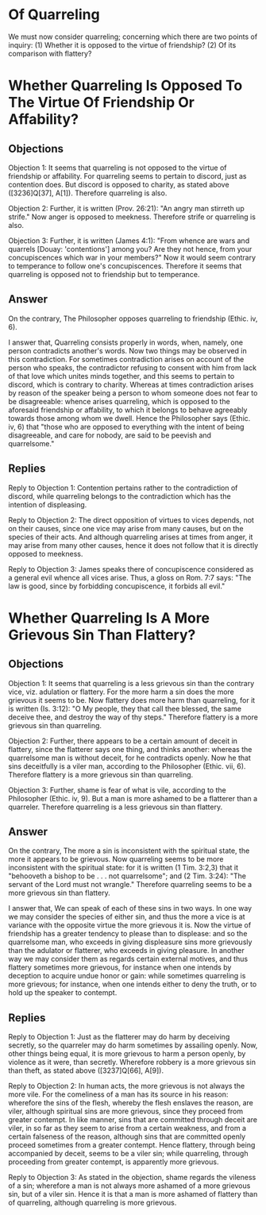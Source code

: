 # Of Quarreling

We must now consider quarreling; concerning which there are two points of inquiry:
(1) Whether it is opposed to the virtue of friendship?
(2) Of its comparison with flattery?
# Whether Quarreling Is Opposed To The Virtue Of Friendship Or Affability?

## Objections

Objection 1: It seems that quarreling is not opposed to the virtue of friendship or affability. For quarreling seems to pertain to discord, just as contention does. But discord is opposed to charity, as stated above ([3236]Q[37], A[1]). Therefore quarreling is also.

Objection 2: Further, it is written (Prov. 26:21): "An angry man stirreth up strife." Now anger is opposed to meekness. Therefore strife or quarreling is also.

Objection 3: Further, it is written (James 4:1): "From whence are wars and quarrels [Douay: 'contentions'] among you? Are they not hence, from your concupiscences which war in your members?" Now it would seem contrary to temperance to follow one's concupiscences. Therefore it seems that quarreling is opposed not to friendship but to temperance.

## Answer

On the contrary, The Philosopher opposes quarreling to friendship (Ethic. iv, 6).

I answer that, Quarreling consists properly in words, when, namely, one person contradicts another's words. Now two things may be observed in this contradiction. For sometimes contradiction arises on account of the person who speaks, the contradictor refusing to consent with him from lack of that love which unites minds together, and this seems to pertain to discord, which is contrary to charity. Whereas at times contradiction arises by reason of the speaker being a person to whom someone does not fear to be disagreeable: whence arises quarreling, which is opposed to the aforesaid friendship or affability, to which it belongs to behave agreeably towards those among whom we dwell. Hence the Philosopher says (Ethic. iv, 6) that "those who are opposed to everything with the intent of being disagreeable, and care for nobody, are said to be peevish and quarrelsome."

## Replies

Reply to Objection 1: Contention pertains rather to the contradiction of discord, while quarreling belongs to the contradiction which has the intention of displeasing.

Reply to Objection 2: The direct opposition of virtues to vices depends, not on their causes, since one vice may arise from many causes, but on the species of their acts. And although quarreling arises at times from anger, it may arise from many other causes, hence it does not follow that it is directly opposed to meekness.

Reply to Objection 3: James speaks there of concupiscence considered as a general evil whence all vices arise. Thus, a gloss on Rom. 7:7 says: "The law is good, since by forbidding concupiscence, it forbids all evil."
# Whether Quarreling Is A More Grievous Sin Than Flattery?

## Objections

Objection 1: It seems that quarreling is a less grievous sin than the contrary vice, viz. adulation or flattery. For the more harm a sin does the more grievous it seems to be. Now flattery does more harm than quarreling, for it is written (Is. 3:12): "O My people, they that call thee blessed, the same deceive thee, and destroy the way of thy steps." Therefore flattery is a more grievous sin than quarreling.

Objection 2: Further, there appears to be a certain amount of deceit in flattery, since the flatterer says one thing, and thinks another: whereas the quarrelsome man is without deceit, for he contradicts openly. Now he that sins deceitfully is a viler man, according to the Philosopher (Ethic. vii, 6). Therefore flattery is a more grievous sin than quarreling.

Objection 3: Further, shame is fear of what is vile, according to the Philosopher (Ethic. iv, 9). But a man is more ashamed to be a flatterer than a quarreler. Therefore quarreling is a less grievous sin than flattery.

## Answer

On the contrary, The more a sin is inconsistent with the spiritual state, the more it appears to be grievous. Now quarreling seems to be more inconsistent with the spiritual state: for it is written (1 Tim. 3:2,3) that it "behooveth a bishop to be . . . not quarrelsome"; and (2 Tim. 3:24): "The servant of the Lord must not wrangle." Therefore quarreling seems to be a more grievous sin than flattery.

I answer that, We can speak of each of these sins in two ways. In one way we may consider the species of either sin, and thus the more a vice is at variance with the opposite virtue the more grievous it is. Now the virtue of friendship has a greater tendency to please than to displease: and so the quarrelsome man, who exceeds in giving displeasure sins more grievously than the adulator or flatterer, who exceeds in giving pleasure. In another way we may consider them as regards certain external motives, and thus flattery sometimes more grievous, for instance when one intends by deception to acquire undue honor or gain: while sometimes quarreling is more grievous; for instance, when one intends either to deny the truth, or to hold up the speaker to contempt.

## Replies

Reply to Objection 1: Just as the flatterer may do harm by deceiving secretly, so the quarreler may do harm sometimes by assailing openly. Now, other things being equal, it is more grievous to harm a person openly, by violence as it were, than secretly. Wherefore robbery is a more grievous sin than theft, as stated above ([3237]Q[66], A[9]).

Reply to Objection 2: In human acts, the more grievous is not always the more vile. For the comeliness of a man has its source in his reason: wherefore the sins of the flesh, whereby the flesh enslaves the reason, are viler, although spiritual sins are more grievous, since they proceed from greater contempt. In like manner, sins that are committed through deceit are viler, in so far as they seem to arise from a certain weakness, and from a certain falseness of the reason, although sins that are committed openly proceed sometimes from a greater contempt. Hence flattery, through being accompanied by deceit, seems to be a viler sin; while quarreling, through proceeding from greater contempt, is apparently more grievous.

Reply to Objection 3: As stated in the objection, shame regards the vileness of a sin; wherefore a man is not always more ashamed of a more grievous sin, but of a viler sin. Hence it is that a man is more ashamed of flattery than of quarreling, although quarreling is more grievous.

